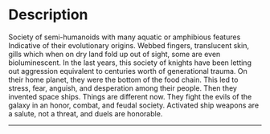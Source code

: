 # Description
Society of semi-humanoids with many aquatic or amphibious features Indicative of their evolutionary origins. Webbed fingers, translucent skin, gills which when on dry land fold up out of sight, some are even bioluminescent. In the last years, this society of knights have been letting out aggression equivalent to centuries worth of generational trauma. On their home planet, they were the bottom of the food chain. This led to stress, fear, anguish, and desperation among their people. Then they invented space ships. Things are different now. They fight the evils of the galaxy in an honor, combat, and feudal society. Activated ship weapons are a salute, not a threat, and duels are honorable.

---
